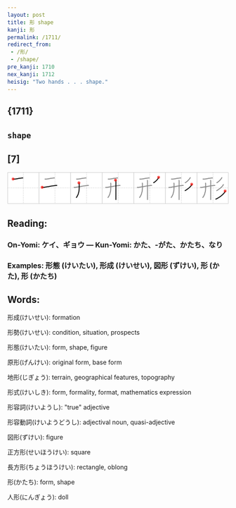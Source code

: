 ```yaml
---
layout: post
title: 形 shape
kanji: 形
permalink: /1711/
redirect_from:
 - /形/
 - /shape/
pre_kanji: 1710
nex_kanji: 1712
heisig: "Two hands . . . shape."
---
```


## {1711}

## `shape`

## [7]

<div class="stroke"><img src="../images/E5BDA2.png" /></div>

## Reading:

### On-Yomi: ケイ、ギョウ &mdash; Kun-Yomi: かた、-がた、かたち、なり

### Examples: 形態 (けいたい), 形成 (けいせい), 図形 (ずけい), 形 (かた), 形 (かたち)

## Words:

形成(けいせい): formation

形勢(けいせい): condition, situation, prospects

形態(けいたい): form, shape, figure

原形(げんけい): original form, base form

地形(じぎょう): terrain, geographical features, topography

形式(けいしき): form, formality, format, mathematics expression

形容詞(けいようし): "true" adjective

形容動詞(けいようどうし): adjectival noun, quasi-adjective

図形(ずけい): figure

正方形(せいほうけい): square

長方形(ちょうほうけい): rectangle, oblong

形(かたち): form, shape

人形(にんぎょう): doll
